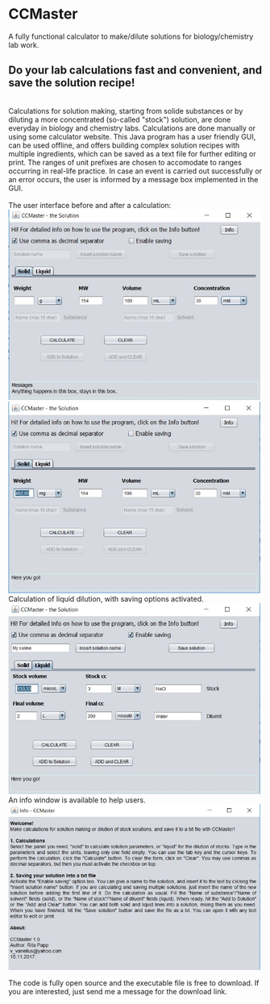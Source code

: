 # CCMaster
A fully functional calculator to make/dilute solutions for biology/chemistry lab work. </br>

<h2> Do your lab calculations fast and convenient, and save the solution recipe! </h2>
</br>
Calculations for solution making, starting from solide substances or by diluting a more concentrated (so-called "stock") solution, are done everyday in biology and chemistry labs. Calculations are done manually or using some calculator website. 
This Java program has a user friendly GUI, can be used offline, and offers building complex solution recipes with multiple ingredients, which can be saved as a text file for further editing or print. 
The ranges of unit prefixes are chosen to accomodate to ranges occurring in real-life practice. In case an event is carried out successfully or an error occurs, the user is informed by a message box implemented in the GUI. 
</br>
</br>
The user interface before and after a calculation:
<img src="src/images_readme/gui_solid_before.JPG" width="500"/>
<img src="src/images_readme/gui_solid_after.JPG" width="500"/>
</br>
Calculation of liquid dilution, with saving options activated.
<img src="src/images_readme/gui_liquid_after.JPG" width="500"/>
</br>
An info window is available to help users. 
<img src="src/images_readme/infoWindow.JPG" width="500"/>
</br>

The code is fully open source and the executable file is free to download. If you are interested, just send me a message for the download link. 





